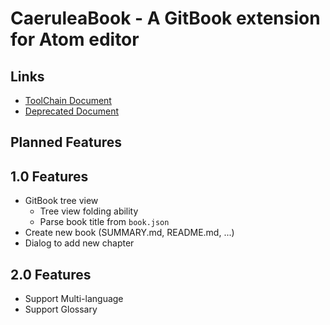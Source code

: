 # CaeruleaBook - A GitBook extension for Atom editor

## Links

- [ToolChain Document](https://toolchain.gitbook.com/)
- [Deprecated Document](https://gitbookio.gitbooks.io/documentation/index.html)

## Planned Features

## 1.0 Features

- GitBook tree view
  - Tree view folding ability
  - Parse book title from `book.json`
- Create new book (SUMMARY.md, README.md, ...)
- Dialog to add new chapter

## 2.0 Features

- Support Multi-language
- Support Glossary
